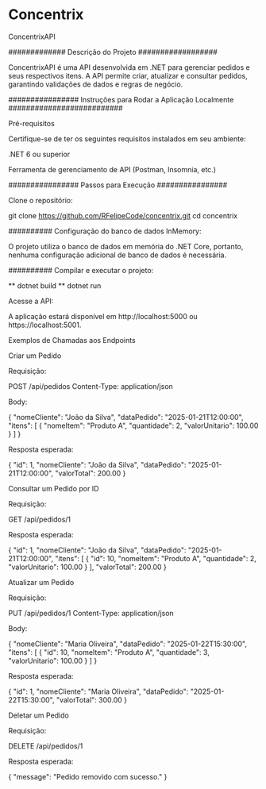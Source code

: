 # Concentrix

ConcentrixAPI

############# Descrição do Projeto ##################

ConcentrixAPI é uma API desenvolvida em .NET para gerenciar pedidos e seus respectivos itens. A API permite criar, atualizar e consultar pedidos, garantindo validações de dados e regras de negócio.


################ Instruções para Rodar a Aplicação Localmente ##########################

Pré-requisitos

Certifique-se de ter os seguintes requisitos instalados em seu ambiente:

.NET 6 ou superior

Ferramenta de gerenciamento de API (Postman, Insomnia, etc.)


################ Passos para Execução ################

Clone o repositório:

git clone https://github.com/RFelipeCode/concentrix.git
cd concentrix

########## Configuração do banco de dados InMemory:

O projeto utiliza o banco de dados em memória do .NET Core, portanto, nenhuma configuração adicional de banco de dados é necessária.

########## Compilar e executar o projeto:

** dotnet build
** dotnet run

Acesse a API:

A aplicação estará disponível em http://localhost:5000 ou https://localhost:5001.

Exemplos de Chamadas aos Endpoints

Criar um Pedido

Requisição:

POST /api/pedidos
Content-Type: application/json

Body:

{
  "nomeCliente": "João da Silva",
  "dataPedido": "2025-01-21T12:00:00",
  "itens": [
    {
      "nomeItem": "Produto A",
      "quantidade": 2,
      "valorUnitario": 100.00
    }
  ]
}

Resposta esperada:

{
  "id": 1,
  "nomeCliente": "João da Silva",
  "dataPedido": "2025-01-21T12:00:00",
  "valorTotal": 200.00
}

Consultar um Pedido por ID

Requisição:

GET /api/pedidos/1

Resposta esperada:

{
  "id": 1,
  "nomeCliente": "João da Silva",
  "dataPedido": "2025-01-21T12:00:00",
  "itens": [
    {
      "id": 10,
      "nomeItem": "Produto A",
      "quantidade": 2,
      "valorUnitario": 100.00
    }
  ],
  "valorTotal": 200.00
}

Atualizar um Pedido

Requisição:

PUT /api/pedidos/1
Content-Type: application/json

Body:

{
  "nomeCliente": "Maria Oliveira",
  "dataPedido": "2025-01-22T15:30:00",
  "itens": [
    {
      "id": 10,
      "nomeItem": "Produto A",
      "quantidade": 3,
      "valorUnitario": 100.00
    }
  ]
}

Resposta esperada:

{
  "id": 1,
  "nomeCliente": "Maria Oliveira",
  "dataPedido": "2025-01-22T15:30:00",
  "valorTotal": 300.00
}

Deletar um Pedido

Requisição:

DELETE /api/pedidos/1

Resposta esperada:

{
  "message": "Pedido removido com sucesso."
}



